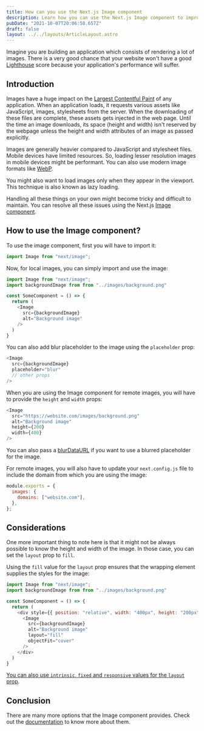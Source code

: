 ```yaml
---
title: How can you use the Next.js Image component
description: Learn how you can use the Next.js Image component to improve the performance of your application.
pubDate: "2021-10-07T20:06:58.657Z"
draft: false
layout: ../../layouts/ArticleLayout.astro
---
```


Imagine you are building an application which consists of rendering a lot of images. There is a very good chance that your website won't have a good [Lighthouse](https://developers.google.com/web/tools/lighthouse) score because your application's performance will suffer.

## Introduction

Images have a huge impact on the [Largest Contentful Paint](https://web.dev/lcp/) of any application. When an application loads, it requests various assets like JavaScript, images, stylesheets from the server. When the downloading of these files are complete, these assets gets injected in the web page. Until the time an image downloads, its space (height and width) isn't reserved by the webpage unless the height and width attributes of an image as passed explicitly.

Images are generally heavier compared to JavaScript and stylesheet files. Mobile devices have limited resources. So, loading lesser resolution images in mobile devices might be performant. You can also use modern image formats like [WebP](https://developers.google.com/speed/webp).

You might also want to load images only when they appear in the viewport. This technique is also known as lazy loading.

Handling all these things on your own might become tricky and difficult to maintain. You can resolve all these issues using the Next.js [Image component](https://nextjs.org/docs/api-reference/next/image).

## How to use the Image component?

To use the image component, first you will have to import it:

```js
import Image from "next/image";
```

Now, for local images, you can simply import and use the image:

```js
import Image from "next/image";
import backgroundImage from from "../images/background.png"

const SomeComponent = () => {
  return (
    <Image
      src={backgroundImage}
      alt="Background image"
    />
  )
}
```

You can also add blur placeholder to the image using the `placeholder` prop:

```js
<Image
  src={backgroundImage}
  placeholder="blur"
  // other props
/>
```

When you are using the Image component for remote images, you will have to provide the `height` and `width` props:

```js
<Image
  src="https://website.com/images/background.png"
  alt="Background image"
  height={200}
  width={400}
/>
```

You can also pass a [blurDataURL](https://nextjs.org/docs/api-reference/next/image#blurdataurl) if you want to use a blurred placeholder for the image.

For remote images, you will also have to update your `next.config.js` file to include the domain from which you are using the image:

```js
module.exports = {
  images: {
    domains: ["website.com"],
  },
};
```

## Considerations

One more important thing to note here is that it might not be always possible to know the height and width of the image. In those case, you can set the `layout` prop to `fill`.

Using the `fill` value for the `layout` prop ensures that the wrapping element supplies the styles for the image:

```js
import Image from "next/image";
import backgroundImage from from "../images/background.png"

const SomeComponent = () => {
  return (
    <div style={{ position: "relative", width: "400px", height: "200px" }}>
      <Image
        src={backgroundImage}
        alt="Background image"
        layout="fill"
        objectFit="cover"
      />
    </div>
  )
}
```

[You can also use `intrinsic`, `fixed` and `responsive` values for the `layout` prop](https://nextjs.org/docs/api-reference/next/image#layout).

## Conclusion

There are many more options that the Image component provides. Check out the [documentation](https://nextjs.org/docs/api-reference/next/image) to know more about them.
